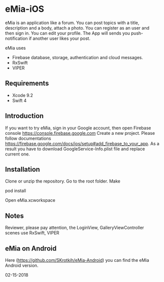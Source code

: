 # eMia-iOS

eMia is an application like a forum. You can post topics with a title, description and a body, attach a photo.
You can register as an user and then sign in. You can edit your profile.
The App will sends you push-notification if another user likes your post.

eMia uses 
- Firebase database, storage, authentication and cloud messages.
- RxSwift
- VIPER

## Requirements

- Xcode 9.2
- Swift 4

## Introduction

If you want to try eMia, sign in your Google account, then open Firebase console https://console.firebase.google.com
Create a new project. Please follow documentations https://firebase.google.com/docs/ios/setup#add_firebase_to_your_app.
As a result you have to download GoogleService-Info.plist file and replace current one.

## Installation

Clone or unzip the repository. Go to the root folder. Make

pod install

Open eMia.xcworkspace

## Notes

Reviewer, please pay attention, the LoginView, GalleryViewController scenes use RxSwift, VIPER

## eMia on Android

Here (https://github.com/SKrotkih/eMia-Android) you can find the eMia Android version.

02-15-2018
